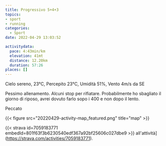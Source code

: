 ```yaml
---
title: Progressivo 5+4+3
topics:
- sport
- running
categories: 
  - Sport
date: 2022-04-29 13:03:52

activitydata:
  pace: 4:43min/km
  elevation: 41mt
  distance: 12.20km
  duration: 57:26
places: []
---
```


Cielo sereno, 23°C, Percepito 23°C, Umidità 51%, Vento 4m/s da SE

<!--more-->

Pessimo allenamento. Alcuni stop per rifiatare. Probabilmente ho sbagliato il giorno di riposo, avrei dovuto farlo sopo i 400 e non dopo il lento.

Peccato

{{<  figure src="20220429-activity-map_featured.png" title="map" >}}

{{< strava id=7059183771 embedId=801f63f3b6230540edf367a92bf25606c027dbe9 >}} all'attività](https://strava.com/activities/7059183771).
